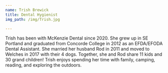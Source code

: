 ```yaml
---
name: Trish Brewick
title: Dental Hygienist
img_path: /img/Trish.jpg

---
```

<p>Trish has been with McKenzie Dental since 2020.  She grew up in SE Portland and graduated from Concorde College in 2012 as an EFDA/EFODA Dental Assistant.  She married her husband Rod in 2011 and moved to Welches in 2017 with their 4 dogs.  Together, she and Rod share 11 kids and 30 grand children!  Trish enjoys spending her time with family, camping, reading, and exploring the outdoors.&nbsp;</p>
